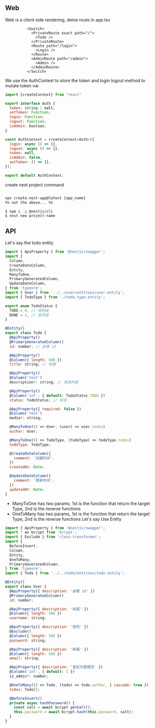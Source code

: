 ## Web
Web is a client side rendering, deine route in app.tsx
```tsx
          <Switch>
            <PrivateRoute exact path="/">
              <Todo />
            </PrivateRoute>
            <Route path="/login">
              <Login />
            </Route>
            <AdminRoute path="/admin">
              <Admin />
            </AdminRoute>
          </Switch>
```

We use the AuthContext to store the token and login logout method to mutate token var

```js
import {createContext} from "react"

export interface Auth {
  token: string | null;
  setToken: Function;
  login: Function;
  logout: Function;
  isAdmin: boolean,
}

const AuthContext = createContext<Auth>({
  login: async () => {},
  logout: async () => {},
  token: null,
  isAdmin: false,
  setToken: () => {},
});

export default AuthContext;


```



create nest project command

```bash

npx create-nest-app@latest {app_name}  
%% not the above... %%

$ npm i -g @nestjs/cli
$ nest new project-name

```

## API

Let's say the todo entity
```js
import { ApiProperty } from '@nestjs/swagger';
import {
  Column,
  CreateDateColumn,
  Entity,
  ManyToOne,
  PrimaryGeneratedColumn,
  UpdateDateColumn,
} from 'typeorm';
import { User } from '../../user/entities/user.entity';
import { TodoType } from './todo.type.entity';

export enum TodoStatus {
  TODO = 0, // 待完成
  DONE = 1, // 未完成
}

@Entity()
export class Todo {
  @ApiProperty()
  @PrimaryGeneratedColumn()
  id: number; // 自增 id

  @ApiProperty()
  @Column({ length: 500 })
  title: string; // 标题

  @ApiProperty()
  @Column('text')
  description?: string; // 具体内容

  @ApiProperty()
  @Column('int', { default: TodoStatus.TODO })
  status: TodoStatus; // 状态

  @ApiProperty({ required: false })
  @Column('text')
  media?: string;

  @ManyToOne(() => User, (user) => user.todos)
  author: User;

  @ManyToOne(() => TodoType, (todoType) => todoType.todos)
  todoType: TodoType;

  @CreateDateColumn({
    comment: '创建时间',
  })
  createdAt: Date;

  @UpdateDateColumn({
    comment: '更新时间',
  })
  updatedAt: Date;
}

```

- ManyToOne has two params, 1st is the function that return the target Type, 2nd is the reverse functions
- OneToMany has two params, 1st is the function that return the target Type, 2nd is the reverse functions
Let's say Use Entity
```js
import { ApiProperty } from '@nestjs/swagger';
import * as bcrypt from 'bcrypt';
import { Exclude } from 'class-transformer';
import {
  BeforeInsert,
  Column,
  Entity,
  OneToMany,
  PrimaryGeneratedColumn,
} from 'typeorm';
import { Todo } from '../../todo/entities/todo.entity';

@Entity()
export class User {
  @ApiProperty({ description: '自增 id' })
  @PrimaryGeneratedColumn()
  id: number;

  @ApiProperty({ description: '标题' })
  @Column({ length: 500 })
  username: string;

  @ApiProperty({ description: '密码' })
  @Exclude()
  @Column({ length: 500 })
  password: string;

  @ApiProperty({ description: '邮箱' })
  @Column({ length: 500 })
  email: string;

  @ApiProperty({ description: '是否为管理员' })
  @Column('int', { default: 1 })
  is_admin?: number;

  @OneToMany(() => Todo, (todo) => todo.author, { cascade: true })
  todos: Todo[];

  @BeforeInsert()
  private async hashPassword() {
    const salt = await bcrypt.genSalt();
    this.password = await bcrypt.hash(this.password, salt);
  }
}

```